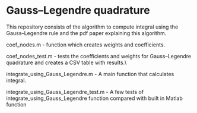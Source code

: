 # Gauss–Legendre quadrature #
This repository consists of the algorithm to compute integral using the Gauss–Legendre rule and the pdf paper explaining this algorithm.

coef_nodes.m - function which creates weights and coefficients.

coef_nodes_test.m - tests the coefficients and weights for Gauss–Legendre quadrature and creates a CSV table with results.\

integrate_using_Gauss_Legendre.m - A main function that calculates integral.

integrate_using_Gauss_Legendre_test.m - A few tests of integrate_using_Gauss_Legendre function compared with built in Matlab function
